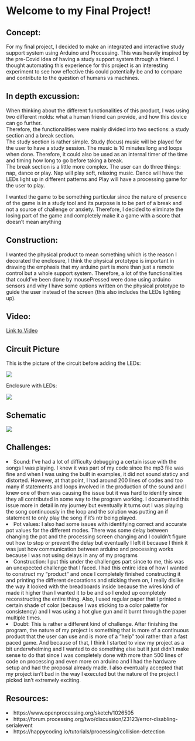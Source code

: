 # Welcome to my Final Project! 

## Concept: 

For my final project, I decided to make an integrated and interactive study support system  using Arduino and Processing. This was heavily inspired by the pre-Covid idea of having a study support system through a friend. I thought automating this experience for this project is an interesting experiment to see how effective this could potentially be and to compare and contribute to the question of humans vs machines.

## In depth excussion: 

When thinking about the different functionalities of this product, I was using two different molds: what a human friend can provide, and how this device can go further. </br> 
Therefore, the functionalities were mainly divided into two sections: a study section and a break section. </br>
The study section is rather simple. Study (focus) music will be played for the user to have a study session. The music is 10 minutes long and loops when done. Therefore, it could also be used as an internal timer of the time and timing how long to go before taking a break. </br>
The break section is a little more complex. The user can do three things: nap, dance or play. Nap will play soft, relaxing music. Dance will have the LEDs light up in different patterns and Play will have a processing game for the user to play. </br>


I wanted the game to be something particular since the nature of presence of the game is in a study tool and its purpose is to be part of a break and not a source of challenge or anxiety. Therefore, I decided to eliminate the losing part of the game and completely make it a game with a score that doesn’t mean anything </br>

## Construction: 

I wanted the physical product to mean something which is the reason I decorated the enclosure, I think the physical prototype is important in drawing the emphasis that my arduino part is more than just a remote control but a whole support system. Therefore, a lot of the functionalities that could’ve been done by mousePressed were done using arduino sensors and why I have some options written on the physical prototype to guide the user instead of the screen (this also includes the LEDs lighting up).
 
## Video: 

[Link to Video](https://drive.google.com/drive/folders/1I53PJ55eTghDyLQddpvviRVi-MA6P99a?usp=sharing)

## Circuit Picture 

This is the picture of the circuit before adding the LEDs: 

![](https://github.com/LiyanIbrahim/intro-to-IM/blob/master/finalProject/finalCIR.png)

Enclosure with LEDs: 

![](https://github.com/LiyanIbrahim/intro-to-IM/blob/master/finalProject/dec.png)


## Schematic

![](https://github.com/LiyanIbrahim/intro-to-IM/blob/master/finalProject/LAST.png)

## Challenges: 

<li> Sound: I’ve had a lot of difficulty debugging a certain issue with the songs I was playing. I knew it was part of my code since the mp3 file was fine and when I was using the built in examples, it did not sound staticy and distorted. However, at that point, I had around 200 lines of codes and too many if statements and loops involved in the production of the sound and I knew one of them was causing the issue but it was hard to identify since they all contributed in some way to the program working. I documented this issue more in detail in my journey but eventually it turns out I was playing the song continuously in the loop and the solution was putting an if statement to only play the song if it’s ntr being played.  </li>
<li> Pot values:  I also had some issues with identifying correct and accurate pot values for the different modes. There was some delay between changing the pot and the processing screen changing and I couldn’t figure out how to stop or prevent the delay but eventually I left it because I think it was just how communication between arduino and processing works because I was not using delays in any of my programs  </li>
<li> Construction: I put this under the challenges part since to me, this was an unexpected challenge that I faced. I had this entire idea of how I wanted to construct my “product” and once I completely finished constructing it and printing the different decorations and sticking them on, I really dislike the way it looked with the breadboards inside because the wires kind of made it higher than I wanted it to be and so I ended up completely reconstructing the entire thing. Also, I used regular paper that I printed a certain shade of color (because I was sticking to a color palette for consistency) and I was using a hot glue gun and it burnt through the paper multiple times.  </li>
<li> Doubt: This is rather a different kind of challenge. After finishing the program, the nature of my project is something that is more of a continuous product that the user can use and is more of a “help” tool rather than a fast paced game. And because of that, I think I started to view my project as a bit underwhelming and I wanted to do something else but it just didn’t make sense to do that since I was completely done with more than 500 lines of code on processing and even more on arduino and I had the hardware setup and had the proposal already made. I also eventually accepted that my project isn’t bad in the way I executed but the nature of the project I picked isn’t extremely exciting. </li>

## Resources: 

<li> https://www.openprocessing.org/sketch/1026505</li>
<li> https://forum.processing.org/two/discussion/23123/error-disabling-serialevent</li>
<li> https://happycoding.io/tutorials/processing/collision-detection</li>


